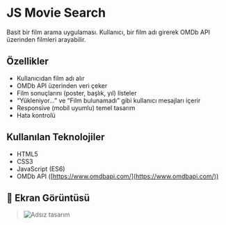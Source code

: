 #  JS Movie Search

Basit bir film arama uygulaması. Kullanıcı, bir film adı girerek OMDb API üzerinden filmleri arayabilir.

##  Özellikler

- Kullanıcıdan film adı alır
- OMDb API üzerinden veri çeker
- Film sonuçlarını (poster, başlık, yıl) listeler
- “Yükleniyor…” ve “Film bulunamadı” gibi kullanıcı mesajları içerir
- Responsive (mobil uyumlu) temel tasarım
- Hata kontrolü

##  Kullanılan Teknolojiler

- HTML5
- CSS3
- JavaScript (ES6)
- OMDb API ([https://www.omdbapi.com/](https://www.omdbapi.com/))

## 📸 Ekran Görüntüsü

> ![Adsız tasarım](https://github.com/user-attachments/assets/63c3d179-f076-40d0-90c5-b2399603711d)
